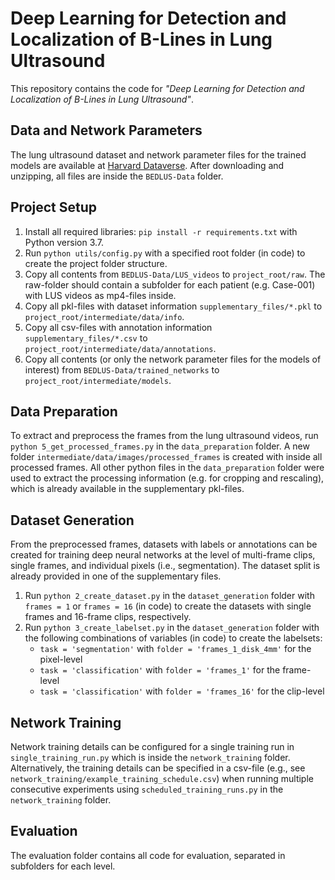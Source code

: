 # Deep Learning for Detection and Localization of B-Lines in Lung Ultrasound
This repository contains the code for *"Deep Learning for Detection and Localization of B-Lines in Lung Ultrasound"*. 

## Data and Network Parameters
The lung ultrasound dataset and network parameter files for the trained models are available at [Harvard Dataverse](https://doi.org/10.7910/DVN/GLCZRB).
After downloading and unzipping, all files are inside the `BEDLUS-Data` folder.

## Project Setup
1. Install all required libraries: `pip install -r requirements.txt` with Python version 3.7.
2. Run `python utils/config.py` with a specified root folder (in code) to create the project folder structure.
3. Copy all contents from `BEDLUS-Data/LUS_videos` to `project_root/raw`.
The raw-folder should contain a subfolder for each patient (e.g. Case-001) with LUS videos as mp4-files inside.
4. Copy all pkl-files with dataset information `supplementary_files/*.pkl` to `project_root/intermediate/data/info`.
5. Copy all csv-files with annotation information `supplementary_files/*.csv` to `project_root/intermediate/data/annotations`.
6. Copy all contents (or only the network parameter files for the models of interest) from `BEDLUS-Data/trained_networks` to `project_root/intermediate/models`.

## Data Preparation
To extract and preprocess the frames from the lung ultrasound videos, run `python 5_get_processed_frames.py` in the `data_preparation` folder.
A new folder `intermediate/data/images/processed_frames` is created with inside all processed frames.
All other python files in the `data_preparation` folder were used to extract the processing information (e.g. for cropping and rescaling),
which is already available in the supplementary pkl-files.

## Dataset Generation
From the preprocessed frames, datasets with labels or annotations can be created for training deep neural networks at the level of multi-frame clips, single frames, and individual pixels (i.e., segmentation). 
The dataset split is already provided in one of the supplementary files.
1. Run `python 2_create_dataset.py` in the `dataset_generation` folder with `frames = 1` or `frames = 16` (in code) to create the datasets with single frames and 16-frame clips, respectively.
2. Run `python 3_create_labelset.py` in the `dataset_generation` folder with the following combinations of variables (in code) to create the labelsets: 
    - `task = 'segmentation'` with `folder = 'frames_1_disk_4mm'` for the pixel-level
    - `task = 'classification'` with `folder = 'frames_1'` for the frame-level
    - `task = 'classification'` with `folder = 'frames_16'` for the clip-level

## Network Training
Network training details can be configured for a single training run in `single_training_run.py` which is inside the `network_training` folder. Alternatively, the training details can be specified in a csv-file (e.g., see `network_training/example_training_schedule.csv`) when running multiple consecutive experiments using `scheduled_training_runs.py` in the `network_training` folder.

## Evaluation
The evaluation folder contains all code for evaluation, separated in subfolders for each level.
